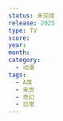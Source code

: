 ```yaml
---
status: 未完成
release: 2025
type: TV
score:
year:
month:
category:
  - 动漫
tags:
  - A类
  - 末世
  - 奇幻
  - 日常
---
```


